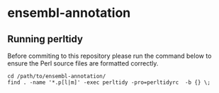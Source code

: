 # ensembl-annotation

## Running perltidy
Before commiting to this repository please run the command below to ensure the Perl source files are formatted correctly.
```
cd /path/to/ensembl-annotation/
find . -name '*.p[l|m]' -exec perltidy -pro=perltidyrc  -b {} \;
```
